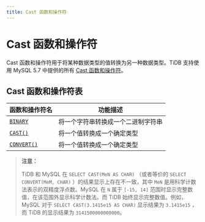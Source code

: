 ```yaml
---
title: Cast 函数和操作符
---
```


# Cast 函数和操作符

Cast 函数和操作符用于将某种数据类型的值转换为另一种数据类型。TiDB 支持使用 MySQL 5.7 中提供的所有 [Cast 函数和操作符](https://dev.mysql.com/doc/refman/5.7/en/cast-functions.html)。

## Cast 函数和操作符表

| 函数和操作符名 | 功能描述 |
| --------------- | ----------------------------------- |
| [`BINARY`](https://dev.mysql.com/doc/refman/5.7/en/cast-functions.html#operator_binary) | 将一个字符串转换成一个二进制字符串 |
| [`CAST()`](https://dev.mysql.com/doc/refman/5.7/en/cast-functions.html#function_cast) | 将一个值转换成一个确定类型 |
| [`CONVERT()`](https://dev.mysql.com/doc/refman/5.7/en/cast-functions.html#function_convert) | 将一个值转换成一个确定类型 |

> **注意：**
>
> TiDB 和 MySQL 在 `SELECT CAST(MeN AS CHAR)` （或者等价的 `SELECT CONVERT(MeM, CHAR)` ）的结果显示上存在不一致，其中 `MeN` 是用科学计数法表示的双精度浮点数。MySQL 在 `N` 属于 `[-15, 14]` 范围时显示完整数值，在该范围外显示科学计数法。而 TiDB 始终显示完整数值。例如，MySQL 对于 `SELECT CAST(3.1415e15 AS CHAR)` 显示结果为 `3.1415e15` ，而 TiDB 的显示结果为 `3141500000000000`。
